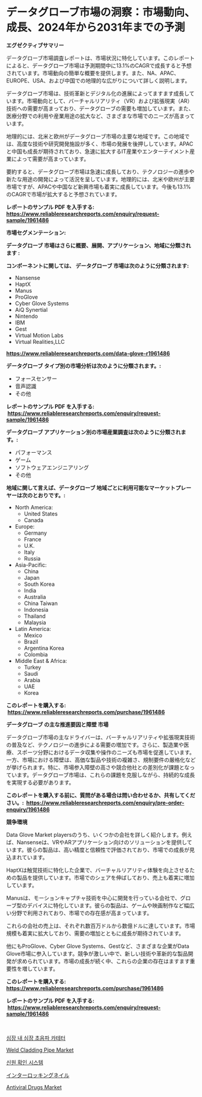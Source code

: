 <p><h1>データグローブ市場の洞察：市場動向、成長、2024年から2031年までの予測</h1></p><p><strong>エグゼクティブサマリー</strong></p>
<p><p>データグローブ市場調査レポートは、市場状況に特化しています。このレポートによると、データグローブ市場は予測期間中に13.1%のCAGRで成長すると予想されています。市場動向の簡単な概要を提供します。また、NA、APAC、EUROPE、USA、および中国での地理的な広がりについて詳しく説明します。</p><p>データグローブ市場は、技術革新とデジタル化の進展によってますます成長しています。市場動向として、バーチャルリアリティ（VR）および拡張現実（AR）技術への需要が高まっており、データグローブの需要も増加しています。また、医療分野での利用や産業用途の拡大など、さまざまな市場でのニーズが高まっています。</p><p>地理的には、北米と欧州がデータグローブ市場の主要な地域です。この地域では、高度な技術や研究開発施設が多く、市場の発展を後押ししています。APACと中国も成長が期待されており、急速に拡大するIT産業やエンターテイメント産業によって需要が高まっています。</p><p>要約すると、データグローブ市場は急速に成長しており、テクノロジーの進歩や新たな用途の開発によって活況を呈しています。地理的には、北米や欧州が主要市場ですが、APACや中国など新興市場も着実に成長しています。今後も13.1%のCAGRで市場が拡大すると予想されています。</p></p>
<p><strong>レポートのサンプル PDF を入手する: <a href="https://www.reliableresearchreports.com/enquiry/request-sample/1961486">https://www.reliableresearchreports.com/enquiry/request-sample/1961486</a></strong></p>
<p><strong>市場セグメンテーション:</strong></p>
<p><strong> データグローブ 市場はさらに概要、展開、アプリケーション、地域に分類されます :</strong></p>
<p><strong>コンポーネントに関しては、 データグローブ 市場は次のように分類されます: &nbsp;</strong></p>
<p><ul><li>Nansense</li><li>HaptX</li><li>Manus</li><li>ProGlove</li><li>Cyber Glove Systems</li><li>AiQ Synertial</li><li>Nintendo</li><li>IBM</li><li>Gest</li><li>Virtual Motion Labs</li><li>Virtual Realities,LLC</li></ul></p>
<p><strong><a href="https://www.reliableresearchreports.com/data-glove-r1961486">https://www.reliableresearchreports.com/data-glove-r1961486</a></strong></p>
<p><strong> データグローブ タイプ別の市場分析は次のように分類されます。:</strong></p>
<p><ul><li>フォースセンサー</li><li>音声認識</li><li>その他</li></ul></p>
<p><strong>レポートのサンプル PDF を入手する: &nbsp;<a href="https://www.reliableresearchreports.com/enquiry/request-sample/1961486">https://www.reliableresearchreports.com/enquiry/request-sample/1961486</a></strong></p>
<p><strong> データグローブ アプリケーション別の市場産業調査は次のように分類されます。:</strong></p>
<p><ul><li>パフォーマンス</li><li>ゲーム</li><li>ソフトウェアエンジニアリング</li><li>その他</li></ul></p>
<p><strong>地域に関して言えば、データグローブ 地域ごとに利用可能なマーケットプレーヤーは次のとおりです。:</strong></p>
<p><ul>
    <li>
        North America:
        <ul>
            <li>United States</li>
            <li>Canada</li>
        </ul>
    </li>
    <li>
        Europe:
        <ul>
            <li>Germany</li>
            <li>France</li>
            <li>U.K.</li>
            <li>Italy</li>
            <li>Russia</li>
        </ul>
    </li>
    <li>
        Asia-Pacific:
        <ul>
            <li>China</li>
            <li>Japan</li>
            <li>South Korea</li>
            <li>India</li>
            <li>Australia</li>
            <li>China Taiwan</li>
            <li>Indonesia</li>
            <li>Thailand</li>
            <li>Malaysia</li>
        </ul>
    </li>
    <li>
        Latin America:
        <ul>
            <li>Mexico</li>
            <li>Brazil</li>
            <li>Argentina Korea</li>
            <li>Colombia</li>
        </ul>
    </li>
    <li>
        Middle East & Africa:
        <ul>
            <li>Turkey</li>
            <li>Saudi</li>
            <li>Arabia</li>
            <li>UAE</li>
            <li>Korea</li>
        </ul>
    </li>
    </ul></p>
<p><strong>このレポートを購入する: &nbsp;<a href="https://www.reliableresearchreports.com/purchase/1961486">https://www.reliableresearchreports.com/purchase/1961486</a></strong></p>
<p><strong>データグローブ の主な推進要因と障壁 市場</strong></p>
<p><p>データグローブ市場の主なドライバーは、バーチャルリアリティや拡張現実技術の普及など、テクノロジーの進歩による需要の増加です。さらに、製造業や医療、スポーツ分野におけるデータ収集や操作のニーズも市場を促進しています。一方、市場における障壁は、高価な製品や技術の複雑さ、規制要件の厳格化などが挙げられます。特に、市場参入障壁の高さや競合他社との差別化が課題となっています。データグローブ市場は、これらの課題を克服しながら、持続的な成長を実現する必要があります。</p></p>
<p><strong>このレポートを購入する前に、質問がある場合は問い合わせるか、共有してください。:&nbsp; <a href="https://www.reliableresearchreports.com/enquiry/pre-order-enquiry/1961486">https://www.reliableresearchreports.com/enquiry/pre-order-enquiry/1961486</a></strong></p>
<p><strong>競争環境</strong></p>
<p><p>Data Glove Market playersのうち、いくつかの会社を詳しく紹介します。例えば、Nansenseは、VRやARアプリケーション向けのソリューションを提供しています。彼らの製品は、高い精度と信頼性で評価されており、市場での成長が見込まれています。</p><p>HaptXは触覚技術に特化した企業で、バーチャルリアリティ体験を向上させるための製品を提供しています。市場でのシェアを伸ばしており、売上も着実に増加しています。</p><p>Manusは、モーションキャプチャ技術を中心に開発を行っている会社で、グローブ型のデバイスに特化しています。彼らの製品は、ゲームや映画制作など幅広い分野で利用されており、市場での存在感が高まっています。</p><p>これらの会社の売上は、それぞれ数百万ドルから数億ドルに達しています。市場規模も着実に拡大しており、需要の増加とともに成長が期待されています。</p><p>他にもProGlove、Cyber Glove Systems、Gestなど、さまざまな企業がData Glove市場に参入しています。競争が激しい中で、新しい技術や革新的な製品開発が求められています。市場の成長が続く中、これらの企業の存在はますます重要性を増しています。</p></p>
<p><strong>このレポートを購入する: &nbsp; <a href="https://www.reliableresearchreports.com/purchase/1961486">https://www.reliableresearchreports.com/purchase/1961486</a></strong></p>
<p><strong>レポートのサンプル PDF を入手する: &nbsp;<a href="https://www.reliableresearchreports.com/enquiry/request-sample/1961486">https://www.reliableresearchreports.com/enquiry/request-sample/1961486</a></strong><strong></strong></p>
<p>&nbsp;</p>
<p><p><a href="https://github.com/Tristiarton768456/Market-Research-Report-List-1/blob/main/779267556734.md">심장 내 심장 초음파 카테터</a></p><p><a href="https://issuu.com/reportprime-2/docs/weld-cladding-pipe-market-size-2030.pptx">Weld Cladding Pipe Market</a></p><p><a href="https://github.com/vsoq0zknh59/Market-Research-Report-List-2/blob/main/877532356733.md">신원 확인 시스템</a></p><p><a href="https://github.com/RudyBoyer2017/Market-Research-Report-List-1/blob/main/610432558904.md">インターロッキングネイル</a></p><p><a href="https://github.com/globismark/Market-Research-Report-List-3/blob/main/antiviral-drugs-market.md">Antiviral Drugs Market</a></p></p>